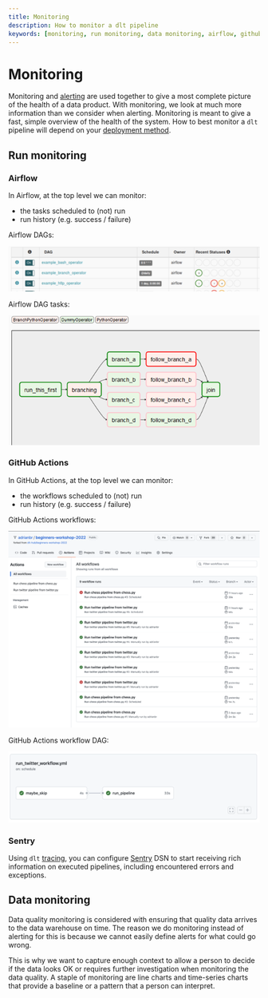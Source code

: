 ```yaml
---
title: Monitoring
description: How to monitor a dlt pipeline
keywords: [monitoring, run monitoring, data monitoring, airflow, github actions]
---
```


# Monitoring

Monitoring and [alerting](alerting.md) are used together to give a most complete picture of the health of a data product. With monitoring, we look at much more information than we consider when alerting. Monitoring is meant to give a fast, simple overview of the health of the system. How to best monitor a `dlt` pipeline will depend on your [deployment method](deploying.md).

## Run monitoring

### Airflow

In Airflow, at the top level we can monitor:
- the tasks scheduled to (not) run
- run history (e.g. success / failure)

Airflow DAGs:

![Airflow DAGs](images/airflow_dags.png)

Airflow DAG tasks:

![Airflow DAG tasks](images/airflow_dag_tasks.png)

### GitHub Actions

In GitHub Actions, at the top level we can monitor:
- the workflows scheduled to (not) run
- run history (e.g. success / failure)

GitHub Actions workflows:

![GitHub Actions workflows](images/github_actions_workflows.png)

GitHub Actions workflow DAG:

![GitHub Actions workflow DAG](images/github_actions_workflow_dag.png)
### Sentry

Using `dlt` [tracing](tracing.md), you can configure [Sentry](https://sentry.io) DSN to start receiving rich information on executed pipelines, including encountered errors and exceptions.

## Data monitoring

Data quality monitoring is considered with ensuring that quality data arrives to the data warehouse on time. The reason we do monitoring instead of alerting for this is because we cannot easily define alerts for what could go wrong. 

This is why we want to capture enough context to allow a person to decide if the data looks OK or requires further investigation when monitoring the data quality. A staple of monitoring are line charts and time-series charts that provide a baseline or a pattern that a person can interpret.